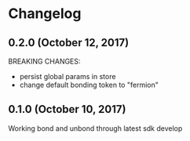 # Changelog

## 0.2.0 (October 12, 2017)

BREAKING CHANGES:

* persist global params in store
* change default bonding token to "fermion"


## 0.1.0 (October 10, 2017)

Working bond and unbond through latest sdk develop
